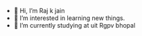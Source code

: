 - 👋 Hi, I’m Raj k jain
- 👀 I’m interested in learning new things. 
- 🌱 I’m currently studying at uit Rgpv bhopal



<!---
Rajkjain03/Rajkjain03 is a ✨ special ✨ repository because its `README.md` (this file) appears on your GitHub profile.
You can click the Preview link to take a look at your changes.
--->
